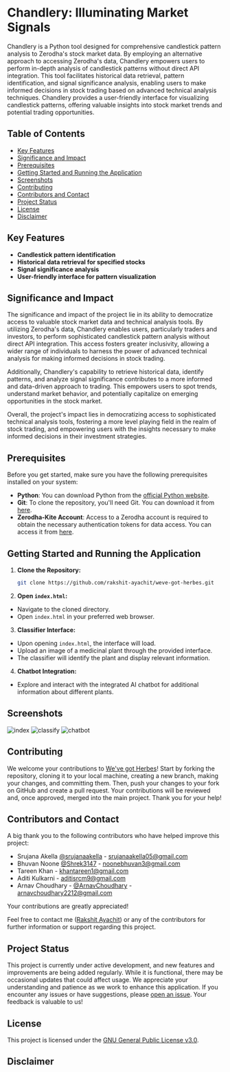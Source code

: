 # Chandlery: Illuminating Market Signals

Chandlery is a Python tool designed for comprehensive candlestick pattern analysis to Zerodha's stock market data. By employing an alternative approach to accessing Zerodha's data, Chandlery empowers users to perform in-depth analysis of candlestick patterns without direct API integration. This tool facilitates historical data retrieval, pattern identification, and signal significance analysis, enabling users to make informed decisions in stock trading based on advanced technical analysis techniques. Chandlery provides a user-friendly interface for visualizing candlestick patterns, offering valuable insights into stock market trends and potential trading opportunities.

## Table of Contents

- [Key Features](#key-features)
- [Significance and Impact](#significance-and-impact)
- [Prerequisites](#prerequisites)
- [Getting Started and Running the Application](#getting-started-and-running-the-application)
- [Screenshots](#screenshots)
- [Contributing](#contributing)
- [Contributors and Contact](#contributors-and-contact)
- [Project Status](#project-status)
- [License](#license)
- [Disclaimer](#disclaimer)
  
## Key Features
- **Candlestick pattern identification**
- **Historical data retrieval for specified stocks**
- **Signal significance analysis**
- **User-friendly interface for pattern visualization**

## Significance and Impact
The significance and impact of the project lie in its ability to democratize access to valuable stock market data and technical analysis tools. By utilizing Zerodha's data, Chandlery enables users, particularly traders and investors, to perform sophisticated candlestick pattern analysis without direct API integration. This access fosters greater inclusivity, allowing a wider range of individuals to harness the power of advanced technical analysis for making informed decisions in stock trading.

Additionally, Chandlery's capability to retrieve historical data, identify patterns, and analyze signal significance contributes to a more informed and data-driven approach to trading. This empowers users to spot trends, understand market behavior, and potentially capitalize on emerging opportunities in the stock market.

Overall, the project's impact lies in democratizing access to sophisticated technical analysis tools, fostering a more level playing field in the realm of stock trading, and empowering users with the insights necessary to make informed decisions in their investment strategies.

## Prerequisites

Before you get started, make sure you have the following prerequisites installed on your system:

- **Python**: You can download Python from the [official Python website](https://www.python.org/downloads/).
- **Git**: To clone the repository, you'll need Git. You can download it from [here](https://git-scm.com/downloads).
- **Zerodha-Kite Account**: Access to a Zerodha account is required to obtain the necessary authentication tokens for data access. You can access it from [here](https://kite.zerodha.com/).

## Getting Started and Running the Application

1. **Clone the Repository:**
   ```bash
   git clone https://github.com/rakshit-ayachit/weve-got-herbes.git

2. **Open `index.html`:**
- Navigate to the cloned directory.
- Open `index.html` in your preferred web browser.

3. **Classifier Interface:**
- Upon opening `index.html`, the interface will load.
- Upload an image of a medicinal plant through the provided interface.
- The classifier will identify the plant and display relevant information.

4. **Chatbot Integration:**
- Explore and interact with the integrated AI chatbot for additional information about different plants.

## Screenshots
![index](https://github.com/rakshit-ayachit/weve-got-herbes/assets/129822642/26882d6d-eaf9-4679-876b-5e650154bc51)
![classify](https://github.com/rakshit-ayachit/weve-got-herbes/assets/129822642/f9a31291-cd9a-4cca-84f5-fed2e92dc801)
![chatbot](https://github.com/rakshit-ayachit/weve-got-herbes/assets/129822642/608824ba-c8ba-4878-b4c8-1de6fb9ce65b)



## Contributing

 We welcome your contributions to [We've got Herbes](https://github.com/rakshit-ayachit/weve-got-herbes)! Start by forking the repository, cloning it to your local machine, creating a new branch, making your changes, and committing them. Then, push your changes to your fork on GitHub and create a pull request. Your contributions will be reviewed and, once approved, merged into the main project. Thank you for your help!

## Contributors and Contact

A big thank you to the following contributors who have helped improve this project:

- Srujana Akella [@srujanaakella](https://github.com/srujanaakella) - [srujanaakella05@gmail.com](mailto:srujanaakella05@gmail.com)
- Bhuvan Noone [@Shrek3147](https://github.com/Shrek3147) - [noonebhuvan3@gmail.com](mailto:noonebhuvan3@gmail.com)
- Tareen Khan - [khantareen1@gmail.com](mailto:khantareen1@gmail.com)
- Aditi Kulkarni - [aditisrcm9@gmail.com](mailto:aditisrcm9@gmail.com)
- Arnav Choudhary - [@ArnavChoudhary](#ArnavChoudhary) - [arnavchoudhary2212@gmail.com](mailto:arnavchoudhary2212@gmail.com)

Your contributions are greatly appreciated!

Feel free to contact me ([Rakshit Ayachit](mailto:rakshit@ayachit@gmail.com)) or any of the contributors for further information or support regarding this project.


## Project Status

This project is currently under active development, and new features and improvements are being added regularly. While it is functional, there may be occasional updates that could affect usage. We appreciate your understanding and patience as we work to enhance this application. If you encounter any issues or have suggestions, please [open an issue](https://github.com/rakshit-ayachit/weve-got-herbes/issues). Your feedback is valuable to us!


## License

This project is licensed under the [GNU General Public License v3.0](LICENSE).

## Disclaimer


       


